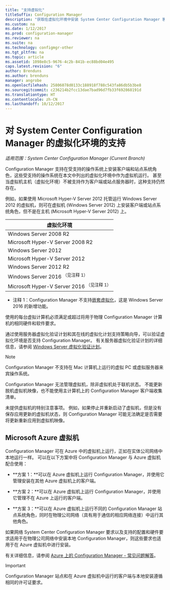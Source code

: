 ```yaml
---
title: "支持虚拟化"
titleSuffix: Configuration Manager
description: "获取在虚拟化环境中安装 System Center Configuration Manager 客户端和站点系统的要求"
ms.custom: na
ms.date: 1/12/2017
ms.prod: configuration-manager
ms.reviewer: na
ms.suite: na
ms.technology: configmgr-other
ms.tgt_pltfrm: na
ms.topic: article
ms.assetid: 1098e8c5-9676-4c2b-841b-ec88bd04e495
caps.latest.revision: "6"
author: Brenduns
ms.author: brenduns
manager: angrobe
ms.openlocfilehash: 25806078d0133c188918f788c543fa86db5b3be8
ms.sourcegitcommit: c236214b2fcc13dae7bad96d7fb33f692868191d
ms.translationtype: HT
ms.contentlocale: zh-CN
ms.lasthandoff: 10/12/2017
---
```

# <a name="support-for-virtualization-environments-for-system-center-configuration-manager"></a>对 System Center Configuration Manager 的虚拟化环境的支持

*适用范围：System Center Configuration Manager (Current Branch)*

Configuration Manager 支持在受支持的操作系统上安装客户端和站点系统角色，这些受支持的操作系统在本文中列出的虚拟化环境中作为虚拟机运行。 甚至当虚拟机主机（虚拟化环境）不被支持作为客户端或站点服务器时，这种支持仍然存在。  

 例如，如果使用 Microsoft Hyper-V Server 2012 托管运行 Windows Server 2012 的虚拟机，则可在虚拟机 (Windows Server 2012) 上安装客户端或站点系统角色，但不是在主机 (Microsoft Hyper-V Server 2012) 上。  

|虚拟化环境|  
|--------------------------------|  
|Windows Server 2008 R2|  
|Microsoft Hyper-V Server 2008 R2|  
|Windows Server 2012|  
|Microsoft Hyper-V Server 2012|  
|Windows Server 2012 R2|
|Windows Server 2016 <sup>（见注释 1）</sup>|
|Microsoft Hyper-V Server 2016 <sup>（见注释 1）|
-  注释 1：Configuration Manager 不支持[嵌套虚拟化](https://technet.microsoft.com/windows-server-docs/compute/hyper-v/what-s-new-in-hyper-v-on-windows#a-namebkmknestedanested-virtualization-new)，这是 Windows Server 2016 的新增功能。


 使用的每台虚拟计算机必须满足或超过将用于物理 Configuration Manager 计算机的相同硬件和软件要求。  

 通过使用服务器虚拟化验证计划和其在线的虚拟化计划支持策略向导，可以验证虚拟化环境是否支持 Configuration Manager。 有关服务器虚拟化验证计划的详细信息，请参阅 [Windows Server 虚拟化验证计划](https://www.windowsservercatalog.com/svvp.aspx)。  

> [!NOTE]  
>  Configuration Manager 不支持在 Mac 计算机上运行的虚拟 PC 或虚拟服务器来宾操作系统。  

Configuration Manager 无法管理虚拟机，除非虚拟机处于联机状态。 不能更新脱机虚拟机映像，也不能使用主计算机上的 Configuration Manager 客户端收集清单。  

未提供虚拟机的特别注意事项。 例如，如果停止并重新启动了虚拟机，但是没有保存应用更新的虚拟机状态，则 Configuration Manager 可能无法确定是否需要将更新重新应用到虚拟机映像。  

##  <a name="bkmk_Azure"></a> Microsoft Azure 虚拟机  
 Configuration Manager 可在 Azure 中的虚拟机上运行，正如在实体公司网络中本地运行一样。 可以在以下方案中将 Configuration Manager 与 Azure 虚拟机配合使用：  

-   **方案 1：**可以在 Azure 虚拟机上运行 Configuration Manager，并使用它管理安装在其他 Azure 虚拟机上的客户端。  

-   **方案 2：**可以在 Azure 虚拟机上运行 Configuration Manager，并使用它管理不在 Azure 上运行的客户端。  

-   **方案 3：**可以在 Azure 虚拟机上运行不同的 Configuration Manager 站点系统角色，同时在物理公司网络（具有用于通信的相应网络连接）中运行其他角色。  

如果网络 System Center Configuration Manager 要求以及支持的配置和硬件要求适用于在物理公司网络中安装本地 Configuration Manager，则这些要求也适用于在 Azure 虚拟机中进行安装。  

有关详细信息，请参阅 [Azure 上的 Configuration Manager - 常见问题解答](/sccm/core/understand/configuration-manager-on-azure)。

> [!IMPORTANT]  
>  Configuration Manager 站点和在 Azure 虚拟机中运行的客户端与本地安装遵循相同的许可证要求。  
